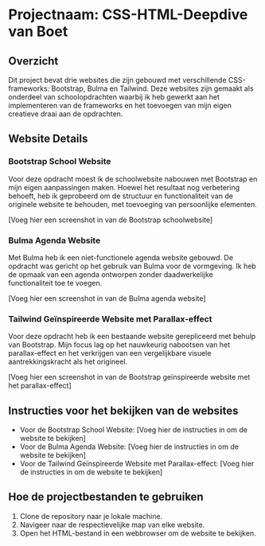 # Projectnaam: CSS-HTML-Deepdive van Boet

## Overzicht

Dit project bevat drie websites die zijn gebouwd met verschillende CSS-frameworks: Bootstrap, Bulma en Tailwind. Deze websites zijn gemaakt als onderdeel van schoolopdrachten waarbij ik heb gewerkt aan het implementeren van de frameworks en het toevoegen van mijn eigen creatieve draai aan de opdrachten.

## Website Details

### Bootstrap School Website
Voor deze opdracht moest ik de schoolwebsite nabouwen met Bootstrap en mijn eigen aanpassingen maken. Hoewel het resultaat nog verbetering behoeft, heb ik geprobeerd om de structuur en functionaliteit van de originele website te behouden, met toevoeging van persoonlijke elementen.

[Voeg hier een screenshot in van de Bootstrap schoolwebsite]

### Bulma Agenda Website
Met Bulma heb ik een niet-functionele agenda website gebouwd. De opdracht was gericht op het gebruik van Bulma voor de vormgeving. Ik heb de opmaak van een agenda ontworpen zonder daadwerkelijke functionaliteit toe te voegen.

[Voeg hier een screenshot in van de Bulma agenda website]

### Tailwind Geïnspireerde Website met Parallax-effect
Voor deze opdracht heb ik een bestaande website gerepliceerd met behulp van Bootstrap. Mijn focus lag op het nauwkeurig nabootsen van het parallax-effect en het verkrijgen van een vergelijkbare visuele aantrekkingskracht als het origineel.

[Voeg hier een screenshot in van de Bootstrap geïnspireerde website met het parallax-effect]

## Instructies voor het bekijken van de websites

- Voor de Bootstrap School Website: [Voeg hier de instructies in om de website te bekijken]
- Voor de Bulma Agenda Website: [Voeg hier de instructies in om de website te bekijken]
- Voor de Tailwind Geïnspireerde Website met Parallax-effect: [Voeg hier de instructies in om de website te bekijken]

## Hoe de projectbestanden te gebruiken

1. Clone de repository naar je lokale machine.
2. Navigeer naar de respectievelijke map van elke website.
3. Open het HTML-bestand in een webbrowser om de website te bekijken.
